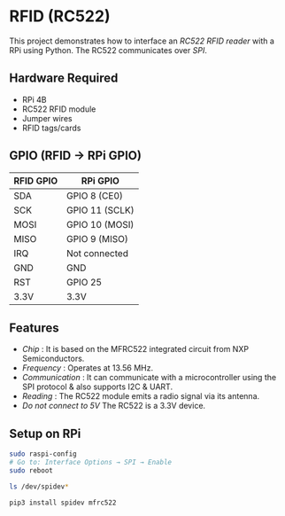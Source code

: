 # RFID (RC522)
This project demonstrates how to interface an *RC522 RFID reader* with a RPi using Python. The RC522 communicates over *SPI*.

## Hardware Required
- RPi 4B
- RC522 RFID module
- Jumper wires
- RFID tags/cards

## GPIO (RFID → RPi GPIO)

| RFID GPIO | RPi GPIO |
|-----------|----------|
| SDA       | GPIO 8 (CE0)     |
| SCK       | GPIO 11 (SCLK)   |
| MOSI      | GPIO 10 (MOSI)   |
| MISO      | GPIO 9 (MISO)    |
| IRQ       | Not connected    |
| GND       | GND              |
| RST       | GPIO 25          |
| 3.3V      | 3.3V             |

## Features
- *Chip* : It is based on the MFRC522 integrated circuit from NXP Semiconductors.
- *Frequency* : Operates at 13.56 MHz.
- *Communication* : It can communicate with a microcontroller using the SPI protocol & also supports I2C & UART.
- *Reading* : The RC522 module emits a radio signal via its antenna.
- *Do not connect to 5V* The RC522 is a 3.3V device. 

## Setup on RPi
```bash
sudo raspi-config
# Go to: Interface Options → SPI → Enable
sudo reboot
```
```bash
ls /dev/spidev*
```
```bash
pip3 install spidev mfrc522
```

